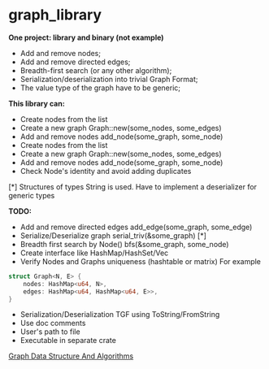 # graph_library

**One project: library and binary (not example)**

- Add and remove nodes;
- Add and remove directed edges;
- Breadth-first search (or any other algorithm);
- Serialization/deserialization into trivial Graph Format;
- The value type of the graph have to be generic;

**This library can:**

- Create nodes from the list
- Create a new graph Graph::new(some_nodes, some_edges)
- Add and remove nodes add_node(some_graph, some_node)
- Create nodes from the list
- Create a new graph Graph::new(some_nodes, some_edges)
- Add and remove nodes add_node(some_graph, some_node)
- Check Node's identity and avoid adding duplicates


[*] Structures of types String is used. Have to implement a deserializer for generic types 

**TODO:**

- Add and remove directed edges add_edge(some_graph, some_edge)
- Serialize/Deserialize graph serial_triv(&some_graph) [*]
- Breadth first search by Node() bfs(&some_graph, some_node)
- Create interface like HashMap/HashSet/Vec
- Verify Nodes and Graphs uniqueness (hashtable or matrix)
For example
```rust
struct Graph<N, E> {
    nodes: HashMap<u64, N>,
    edges: HashMap<u64, HashMap<u64, E>>,
}
```
- Serialization/Deserialization TGF using ToString/FromString
- Use doc comments
- User's path to file
- Executable in separate crate


[Graph Data Structure And Algorithms](https://www.geeksforgeeks.org/graph-data-structure-and-algorithms/)